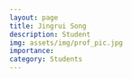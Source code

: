 ```yaml
---
layout: page
title: Jingrui Song
description: Student
img: assets/img/prof_pic.jpg
importance: 
category: Students
---
```

